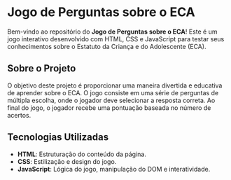 # Jogo de Perguntas sobre o ECA

Bem-vindo ao repositório do **Jogo de Perguntas sobre o ECA**! Este é um jogo interativo desenvolvido com HTML, CSS e JavaScript para testar seus conhecimentos sobre o Estatuto da Criança e do Adolescente (ECA).

## Sobre o Projeto

O objetivo deste projeto é proporcionar uma maneira divertida e educativa de aprender sobre o ECA. O jogo consiste em uma série de perguntas de múltipla escolha, onde o jogador deve selecionar a resposta correta. Ao final do jogo, o jogador recebe uma pontuação baseada no número de acertos.

## Tecnologias Utilizadas

- **HTML**: Estruturação do conteúdo da página.
- **CSS**: Estilização e design do jogo.
- **JavaScript**: Lógica do jogo, manipulação do DOM e interatividade.

